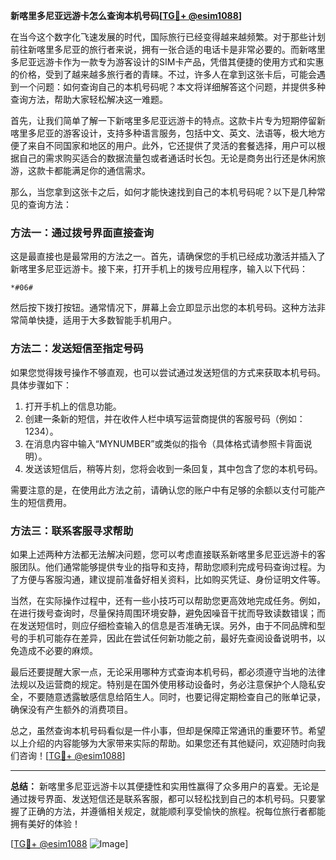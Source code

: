 **新喀里多尼亚远游卡怎么查询本机号码[[TG💪+ @esim1088](https://t.me/s/esim1088)]**

在当今这个数字化飞速发展的时代，国际旅行已经变得越来越频繁。对于那些计划前往新喀里多尼亚的旅行者来说，拥有一张合适的电话卡是非常必要的。而新喀里多尼亚远游卡作为一款专为游客设计的SIM卡产品，凭借其便捷的使用方式和实惠的价格，受到了越来越多旅行者的青睐。不过，许多人在拿到这张卡后，可能会遇到一个问题：如何查询自己的本机号码呢？本文将详细解答这个问题，并提供多种查询方法，帮助大家轻松解决这一难题。

首先，让我们简单了解一下新喀里多尼亚远游卡的特点。这款卡片专为短期停留新喀里多尼亚的游客设计，支持多种语言服务，包括中文、英文、法语等，极大地方便了来自不同国家和地区的用户。此外，它还提供了灵活的套餐选择，用户可以根据自己的需求购买适合的数据流量包或者通话时长包。无论是商务出行还是休闲旅游，这款卡都能满足你的通信需求。

那么，当您拿到这张卡之后，如何才能快速找到自己的本机号码呢？以下是几种常见的查询方法：

### 方法一：通过拨号界面直接查询

这是最直接也是最常用的方法之一。首先，请确保您的手机已经成功激活并插入了新喀里多尼亚远游卡。接下来，打开手机上的拨号应用程序，输入以下代码：

```
*#06#
```

然后按下拨打按钮。通常情况下，屏幕上会立即显示出您的本机号码。这种方法非常简单快捷，适用于大多数智能手机用户。

### 方法二：发送短信至指定号码

如果您觉得拨号操作不够直观，也可以尝试通过发送短信的方式来获取本机号码。具体步骤如下：

1. 打开手机上的信息功能。
2. 创建一条新的短信，并在收件人栏中填写运营商提供的客服号码（例如：1234）。
3. 在消息内容中输入“MYNUMBER”或类似的指令（具体格式请参照卡背面说明）。
4. 发送该短信后，稍等片刻，您将会收到一条回复，其中包含了您的本机号码。

需要注意的是，在使用此方法之前，请确认您的账户中有足够的余额以支付可能产生的短信费用。

### 方法三：联系客服寻求帮助

如果上述两种方法都无法解决问题，您可以考虑直接联系新喀里多尼亚远游卡的客服团队。他们通常能够提供专业的指导和支持，帮助您顺利完成号码查询过程。为了方便与客服沟通，建议提前准备好相关资料，比如购买凭证、身份证明文件等。

当然，在实际操作过程中，还有一些小技巧可以帮助您更高效地完成任务。例如，在进行拨号查询时，尽量保持周围环境安静，避免因噪音干扰而导致读数错误；而在发送短信时，则应仔细检查输入的信息是否准确无误。另外，由于不同品牌和型号的手机可能存在差异，因此在尝试任何新功能之前，最好先查阅设备说明书，以免造成不必要的麻烦。

最后还要提醒大家一点，无论采用哪种方式查询本机号码，都必须遵守当地的法律法规以及运营商的规定。特别是在国外使用移动设备时，务必注意保护个人隐私安全，不要随意透露敏感信息给陌生人。同时，也要记得定期检查自己的账单记录，确保没有产生额外的消费项目。

总之，虽然查询本机号码看似是一件小事，但却是保障正常通讯的重要环节。希望以上介绍的内容能够为大家带来实际的帮助。如果您还有其他疑问，欢迎随时向我们咨询！[[TG💪+ @esim1088](https://t.me/s/esim1088)]

---

**总结：** 新喀里多尼亚远游卡以其便捷性和实用性赢得了众多用户的喜爱。无论是通过拨号界面、发送短信还是联系客服，都可以轻松找到自己的本机号码。只要掌握了正确的方法，并遵循相关规定，就能顺利享受愉快的旅程。祝每位旅行者都能拥有美好的体验！

[[TG💪+ @esim1088](https://t.me/s/esim1088) ![Image](https://i.postimg.cc/4NQfJmqS/Snipaste-2025-05-13-00-14-12.png)]